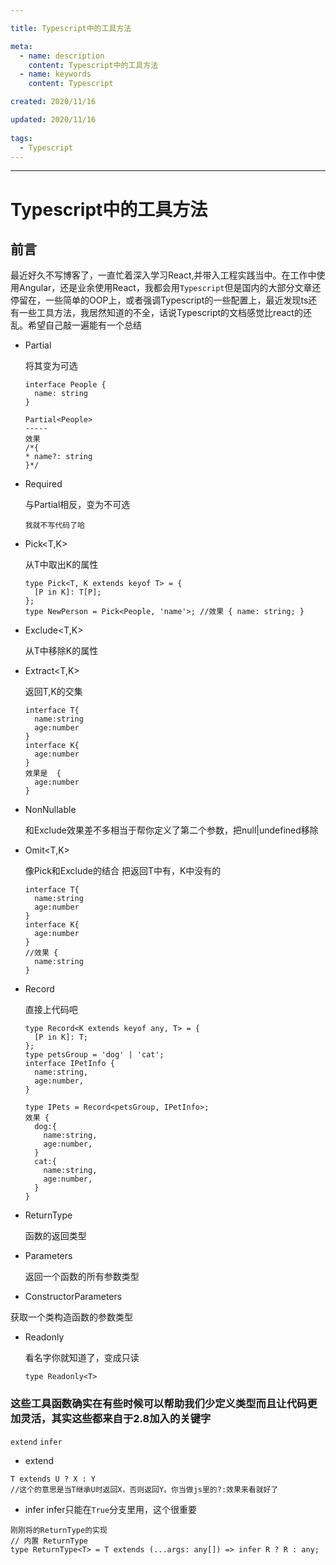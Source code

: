 ```yaml
---

title: Typescript中的工具方法

meta:
  - name: description
    content: Typescript中的工具方法
  - name: keywords
    content: Typescript

created: 2020/11/16

updated: 2020/11/16
 
tags:
  - Typescript
---
```


---
# Typescript中的工具方法

## 前言
 最近好久不写博客了，一直忙着深入学习React,并带入工程实践当中。在工作中使用Angular，还是业余使用React，我都会用`Typescript`但是国内的大部分文章还停留在，一些简单的OOP上，或者强调Typescript的一些配置上，最近发现ts还有一些工具方法，我居然知道的不全，话说Typescript的文档感觉比react的还乱。希望自己敲一遍能有一个总结

- Partial
  
  将其变为可选
  ```
  interface People {
    name: string
  }

  Partial<People>
  -----
  效果
  /*{
  * name?: string
  }*/

  ```
- Required

  与Partial相反，变为不可选
  ```
  我就不写代码了哈
  ```
- Pick<T,K>
   
  从T中取出K的属性
  ```
  type Pick<T, K extends keyof T> = {
    [P in K]: T[P];
  };
  type NewPerson = Pick<People, 'name'>; //效果 { name: string; }
  ```
- Exclude<T,K>

  从T中移除K的属性

- Extract<T,K>

  返回T,K的交集
  ```
  interface T{
    name:string
    age:number
  }
  interface K{
    age:number
  }
  效果是  {
    age:number
  }
  ```
- NonNullable<T>

  和Exclude效果差不多相当于帮你定义了第二个参数，把null|undefined移除
- Omit<T,K>

  像Pick和Exclude的结合
  把返回T中有，K中没有的
  ```
  interface T{
    name:string
    age:number
  }
  interface K{
    age:number
  }
  //效果 {
    name:string
  }
  ```
- Record

  直接上代码吧
  ```
  type Record<K extends keyof any, T> = {
    [P in K]: T;
  };
  type petsGroup = 'dog' | 'cat';
  interface IPetInfo {
    name:string,
    age:number,
  }

  type IPets = Record<petsGroup, IPetInfo>;
  效果 {
    dog:{
      name:string,
      age:number,
    }
    cat:{
      name:string,
      age:number,
    }
  }
  ```
- ReturnType<T>
  
  函数的返回类型
- Parameters<F>
  
  返回一个函数的所有参数类型
- ConstructorParameters<C>

获取一个类构造函数的参数类型
- Readonly

  看名字你就知道了，变成只读
  ```
  type Readonly<T>
  ```
### 这些工具函数确实在有些时候可以帮助我们少定义类型而且让代码更加灵活，其实这些都来自于2.8加入的关键字
`extend`  `infer`

- extend
  
```
T extends U ? X : Y
//这个的意思是当T继承U时返回X，否则返回Y。你当做js里的?:效果来看就好了
```
- infer
infer只能在`True`分支里用，这个很重要
```
刚刚将的ReturnType的实现
// 内置 ReturnType
type ReturnType<T> = T extends (...args: any[]) => infer R ? R : any;


```